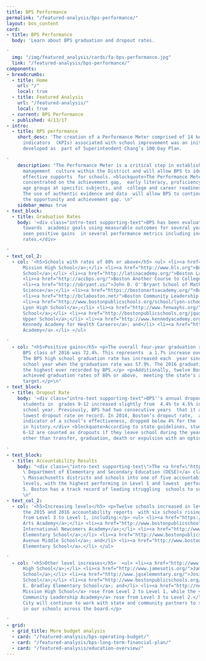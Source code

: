 ```yaml
---
title: BPS Performance
permalink: "/featured-analysis/bps-performance/"
layout: bos_content
card:
- title: BPS Performance
  body: 'Learn about BPS graduation and dropout rates.

'
  img: "/img/featured_analysis/cards/fa-bps-performance.jpg"
  link: "/featured-analysis/bps-performance/"
components:
- breadcrumbs:
  - title: Home
    url: "/"
    local: true
  - title: Featured Analysis
    url: "/featured-analysis/"
    local: true
  - current: BPS Performance
  - published: 4/13/17
- intro:
  - title: BPS performance
    short_desc: 'The creation of a Performance Meter comprised of 14 key performance
      indicators  (KPIs) associated with school improvement was an initiative that
      developed as  part of Superintendent Chang’s 100 Day Plan.

'
    description: "The Performance Meter is a critical step in establishing a performance
      management  culture within the District and will allow BPS to identify the most
      effective supports  for schools. <blockquote>The Performance Meter tracks KPIs
      concentrated on the achievement gap,  early literacy, proficiency of certain
      age groups at specific subjects, and  college and career readiness.</blockquote>
      The use of authentic evidence and data  will allow BPS to continue to close
      the opportunity and achievement gap. \n"
    sidebar_menu: true
- text_block:
  - title: Graduation Rates
    body: '<div class="intro-text supporting-text">BPS has been evaluating its progress
      towards  academic goals using measurable outcomes for several years. BPS has
      seen positive gains  in several performance metrics including increases in graduation
      rates.</div>

'
- text_col_2:
  - col: '<h5>Schools with rates of 80% or above</h5> <ul> <li><a href="http://newmissionhigh.org/">New
      Mission High School</a>;</li> <li><a href="http://www.bls.org">Boston Latin
      School</a>;</li> <li><a href="http://latinacademy.org/">Boston Latin Academy</a>;</li>
      <li><a href="http://accbps.org/">Boston Another Course to College</a>;</li>
      <li><a href="http://obryant.us/">John D. O''Bryant School of Mathematics and
      Science</a>;</li> <li><a href="https://bostonartsacademy.org/">Boston Arts Academy</a>;</li>
      <li><a href="http://bclaboston.net/">Boston Community Leadership Academy</a>;</li>
      <li><a href="http://www.bostonpublicschools.org/school/lyon-school">Mary K.
      Lyon High School</a>;</li> <li><a href="http://www.fenwayhs.org/">Fenway High
      School</a>;</li> <li><a href="http://bostonpublicschools.org/jqus">Josiah Quincy
      Upper School</a>;</li> <li><a href="http://www.kennedyacademy.org/">Edward M.
      Kennedy Academy for Health Careers</a>; and</li> <li><a href="http://www.bostonpublicschools.org/school/techboston-academy">TechBoston
      Academy</a>.</li> </ul>

'
  - col: "<h5>Positive gains</h5> <p>The overall four-year graduation rate for the
      BPS class of 2016 was 72.4%. This represents  a 1.7% increase over 2015 rate.
      The BPS high school graduation rate has increased each  year since the 2006-2007
      school year when the graduation rate was 57.9%. The 2016 graduation  rate is
      the highest ever recorded by BPS.</p> <p>Additionally, twelve Boston high schools
      achieved graduation rates of 80% or above,  meeting the state's accountability
      target.</p>\n"
- text_block:
  - title: Dropout Rate
    body: '<div class="intro-text supporting-text">BPS''s annual dropout rate for
      students in  grades 9-12 increased slightly from  4.4% to 4.5% in the 2015-16
      school year. Previously, BPS had two consecutive years  that it achieved its
      lowest dropout rate on record. In 2014, Boston’s dropout rate,  a significant
      indicator of a school’s effectiveness, dropped below 4% for the  first time
      in history.</div> <blockquote>According to state guidelines, students in  grades
      6-12 are counted as dropouts if they leave school during the year for any  reason
      other than transfer, graduation, death or expulsion with an option to  return.</blockquote>

'
- text_block:
  - title: Accountability Results
    body: "<div class=\"intro-text supporting-text\">The <a href=\"http://www.doe.mass.edu/\">Massachusetts
      \ Department of Elementary and Secondary Education (DESE)</a> classifies all
      \ Massachusetts districts and schools into one of five accountability and  assistance
      levels, with the highest performing in Level 1 and lowest  performing in Level
      5. Boston has a track record of leading struggling  schools to success.</div>
      \n"
- text_col_2:
  - col: '<h5>Increasing levels</h5> <p>Twelve schools increased in level between
      the 2015 and 2016 accountability reports  with six schools rising two levels
      from Level 3 to Level 1, including:</p> <ul> <li><a href="https://bostonartsacademy.org/">Boston
      Arts Academy</a>;</li> <li><a href="http://www.bostonpublicschools.org/binca">Boston
      International Newcomers Academy</a>;</li> <li><a href="http://www.bostonpublicschools.org/school/harvardkent-elementary-school">Harvard/Kent
      Elementary School</a>;</li> <li><a href="http://www.bostonpublicschools.org/school/mildred-avenue-k-8-school">Mildred
      Avenue Middle School</a>; and</li> <li><a href="http://www.bostonpublicschools.org/school/mozart-elementary-school">Mozart
      Elementary School</a>.</li> </ul>

'
  - col: '<h5>Other level increases</h5>  <ul> <li><a href="http://www.fenwayhs.org/">Fenway
      High School</a>;</li> <li><a href="http://www.jamesotis.org/">James Otis Elementary
      School</a>;</li> <li><a href="http://www.jqselementary.org/">Josiah Quincy Elementary
      School</a>;</li> <li><a href="http://www.bostonpublicschools.org/school/bradley-elementary-school">Manassah
      E. Bradley Elementary School</a>; and</li> <li><a href="http://newmissionhigh.org/">New
      Mission High School</a> rose from Level 2 to Level 1, while the <a href="http://bclaboston.net/">Boston
      Community Leadership Academy</a> rose from Level 3 to Level 2.</li> </ul> <p>The
      City will continue to work with state and community partners to see  more improvements
      in our schools across the board.</p>

'
- grid:
  - grid_title: More budget analysis
  - card: "/featured-analysis/bps-operating-budget/"
  - card: "/featured-analysis/bps-long-term-financial-plan/"
  - card: "/featured-analysis/education-overview/"
---
```


